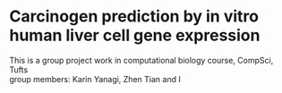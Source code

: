 # Carcinogen prediction by in vitro human liver cell gene expression
This is a group project work in computational biology course, CompSci, Tufts\
group members: Karin Yanagi, Zhen Tian and I


